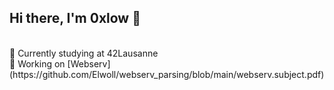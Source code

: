 ## Hi there, I'm 0xlow 👋
<br />
🌱  Currently studying at 42Lausanne <br>
🧠  Working on [Webserv](https://github.com/Elwoll/webserv_parsing/blob/main/webserv.subject.pdf)
<br />
<br />

